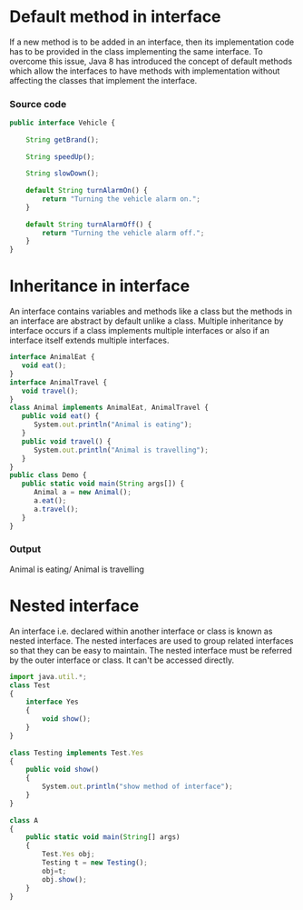 # Default method in interface

If a new method is to be added in an interface, then its implementation code has to be provided in the class implementing the same interface. To overcome this issue, Java 8 has introduced the concept of default methods which allow the interfaces to have methods with implementation without affecting the classes that implement the interface.


### Source code
```javascript
public interface Vehicle {
     
    String getBrand();
     
    String speedUp();
     
    String slowDown();
     
    default String turnAlarmOn() {
        return "Turning the vehicle alarm on.";
    }
     
    default String turnAlarmOff() {
        return "Turning the vehicle alarm off.";
    }
}
```

# Inheritance in interface

An interface contains variables and methods like a class but the methods in an interface are abstract by default unlike a class. Multiple inheritance by interface occurs if a class implements multiple interfaces or also if an interface itself extends multiple interfaces.

```javascript
interface AnimalEat {
   void eat();
}
interface AnimalTravel {
   void travel();
}
class Animal implements AnimalEat, AnimalTravel {
   public void eat() {
      System.out.println("Animal is eating");
   }
   public void travel() {
      System.out.println("Animal is travelling");
   }
}
public class Demo {
   public static void main(String args[]) {
      Animal a = new Animal();
      a.eat();
      a.travel();
   }
}
```
### Output

Animal is eating/
Animal is travelling

# Nested interface

An interface i.e. declared within another interface or class is known as nested interface. The nested interfaces are used to group related interfaces so that they can be easy to maintain. The nested interface must be referred by the outer interface or class. It can't be accessed directly.

```javascript
import java.util.*; 
class Test 
{ 
    interface Yes 
    { 
        void show(); 
    } 
} 
  
class Testing implements Test.Yes 
{ 
    public void show() 
    { 
        System.out.println("show method of interface"); 
    } 
} 
  
class A 
{ 
    public static void main(String[] args) 
    { 
        Test.Yes obj; 
        Testing t = new Testing(); 
        obj=t; 
        obj.show(); 
    } 
} 
```